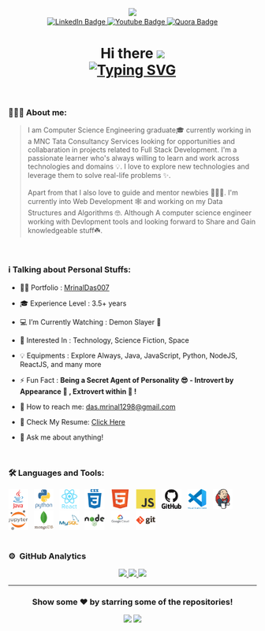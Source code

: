 <div align="center">
  <img src="https://media.giphy.com/media/M9gbBd9nbDrOTu1Mqx/giphy.gif" width="100"/>
  <div id="badges">
    <a href="https://www.linkedin.com/in/mrinal007">
      <img src="https://img.shields.io/badge/LinkedIn-blue?style=for-the-badge&logo=linkedin&logoColor=white" alt="LinkedIn Badge"/>
    </a>
    <a href="https://youtube.com/@akrandom7001">
      <img src="https://img.shields.io/badge/YouTube-red?style=for-the-badge&logo=youtube&logoColor=white" alt="Youtube Badge"/>
    </a>
    <a href="https://dmrinalspace1.quora.com/">
      <img src="https://img.shields.io/badge/Quora-orange?style=for-the-badge&logo=quora&logoColor=white" alt="Quora Badge"/>
    </a>
  </div>
  <h1>
    Hi there
    <img src="https://media.giphy.com/media/hvRJCLFzcasrR4ia7z/giphy.gif" width="30px"/>
    <br />
    <a href="https://git.io/typing-svg">
    <img src="https://readme-typing-svg.herokuapp.com?font=Mono&size=25&pause=1000&color=24B612&center=true&vCenter=true&width=500&lines=Exploring+Web+and+App+development.;Love+To+Develop+that+help+people.;Eagar+for+new+Technology.;Security+Enthusiasm." alt="Typing SVG" />
    </a>
  </h1>
</div>

<br />

### 🧔🏻‍♂️ About me:

> I am Computer Science Engineering graduate🎓 currently working in a MNC Tata Consultancy Services looking for opportunities and collabaration in projects related to Full Stack Development. I'm a passionate learner who's always willing to learn and work across technologies and domains 💡. I love to explore new technologies and leverage them to solve real-life problems ✨.
> <br />
> <br />
> Apart from that I also love to guide and mentor newbies 👨🏻‍💻. I'm currently into Web Development 🕸️ and working on my Data Structures and Algorithms 🤓. Although A computer science engineer working with Devlopment tools and looking forward to Share and Gain knowledgeable stuff☘️.

<br />

### ℹ️ Talking about Personal Stuffs:

- 👨‍💻 Portfolio : [MrinalDas007](https://mrinaldas007.github.io/)

- 🎓 Experience Level : 3.5+ years

- 💻 I’m Currently Watching : Demon Slayer 🚀

- 🧩 Interested In : Technology, Science Fiction, Space

- 💡 Equipments : Explore Always, Java, JavaScript, Python, NodeJS, ReactJS, and many more

- ⚡ Fun Fact : **Being a Secret Agent of Personality 😎 - Introvert by Appearance 🙂 , Extrovert within 🤪 !**

- 📧 How to reach me: das.mrinal1298@gmail.com

- 📝 Check My Resume: [Click Here](https://drive.google.com/file/d/1NoSJUI9ET3Orcn5D_Qa-RlT9-GH_jBri/view?usp=sharing)

- 💬 Ask me about anything!

<br />

### 🛠️ Languages and Tools:

<div>
  <img src="https://github.com/devicons/devicon/blob/master/icons/java/java-original-wordmark.svg" title="Java" alt="Java" width="40" height="40"/>&nbsp;&nbsp;
  <img src="https://github.com/devicons/devicon/blob/master/icons/python/python-original-wordmark.svg" title="Python" alt="Python" width="40" height="40"/>&nbsp;&nbsp;
  <img src="https://github.com/devicons/devicon/blob/master/icons/react/react-original-wordmark.svg" title="React" alt="React" width="40" height="40"/>&nbsp;&nbsp;
  <img src="https://github.com/devicons/devicon/blob/master/icons/css3/css3-plain-wordmark.svg"  title="CSS3" alt="CSS" width="40" height="40"/>&nbsp;&nbsp;
  <img src="https://github.com/devicons/devicon/blob/master/icons/html5/html5-original.svg" title="HTML5" alt="HTML" width="40" height="40"/>&nbsp;&nbsp;
  <img src="https://github.com/devicons/devicon/blob/master/icons/javascript/javascript-original.svg" title="JavaScript" alt="JavaScript" width="40" height="40"/>&nbsp;&nbsp;
  <img src="https://github.com/devicons/devicon/blob/master/icons/github/github-original-wordmark.svg" title="GitHub" alt="GitHub" width="40" height="40"/>&nbsp;&nbsp;
  <img src="https://github.com/devicons/devicon/blob/master/icons/vscode/vscode-original-wordmark.svg" title="VScode" alt="VScode" width="40" height="40"/>&nbsp;&nbsp;
  <img src="https://github.com/devicons/devicon/blob/master/icons/jenkins/jenkins-original.svg" title="Jenkins" alt="Jenkins" width="40" height="40"/>&nbsp;&nbsp;
  <img src="https://github.com/devicons/devicon/blob/master/icons/jupyter/jupyter-original-wordmark.svg" title="Jupyter" alt="Jupyter" width="40" height="40"/>&nbsp;&nbsp;
  <img src="https://github.com/devicons/devicon/blob/master/icons/mongodb/mongodb-original-wordmark.svg" title="MongoDB" alt="MongoDB" width="40" height="40"/>&nbsp;&nbsp;
  <img src="https://github.com/devicons/devicon/blob/master/icons/mysql/mysql-original-wordmark.svg" title="MySQL"  alt="MySQL" width="40" height="40"/>&nbsp;&nbsp;
  <img src="https://github.com/devicons/devicon/blob/master/icons/nodejs/nodejs-original-wordmark.svg" title="NodeJS" alt="NodeJS" width="40" height="40"/>&nbsp;&nbsp;
  <img src="https://github.com/devicons/devicon/blob/master/icons/googlecloud/googlecloud-original-wordmark.svg" title="GCP" alt="GoogleCloud" width="40" height="40"/>&nbsp;&nbsp;
  <img src="https://github.com/devicons/devicon/blob/master/icons/git/git-original-wordmark.svg" title="Git" alt="Git" width="40" height="40"/>
</div>

<br />

### ⚙️ &nbsp;GitHub Analytics

<p align="center">
  <a href="https://github.com/MrinalDas007">
    <img height="180em" src="https://github-readme-stats-eight-theta.vercel.app/api?username=MrinalDas007&show_icons=true&theme=vue-dark&include_all_commits=true" />
    <img height="180em" src="https://github-readme-streak-stats.herokuapp.com/?user=MrinalDas007&theme=vue-dark" />
    <img height="180em" src="https://github-readme-stats-eight-theta.vercel.app/api/top-langs/?username=MrinalDas007&layout=compact&theme=vue-dark" />
  </a>
</p>

---

<div align="center">

  ### Show some ❤️ by starring some of the repositories!

  <img src="https://forthebadge.com/images/badges/built-with-love.svg" />
  <img src="https://forthebadge.com/images/badges/built-by-developers.svg" />
</div>

